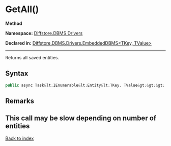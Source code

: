 # GetAll()

**Method**

**Namespace:** [Diffstore.DBMS.Drivers](Diffstore.DBMS.Drivers.md)

**Declared in:** [Diffstore.DBMS.Drivers.EmbeddedDBMS&lt;TKey, TValue&gt;](Diffstore.DBMS.Drivers.EmbeddedDBMS{TKey,TValue}.md)

------



Returns all saved entities.


## Syntax

```csharp
public async Task&lt;IEnumerable&lt;Entity&lt;TKey, TValue&gt;&gt;&gt; GetAll()
```

## Remarks
This call may be slow depending on number of entities
------

[Back to index](index.md)